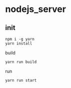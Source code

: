 # nodejs_server


## init
```
npm i -g yarn
yarn install
```

build
```
yarn run build
```

run
```
yarn run start
```

